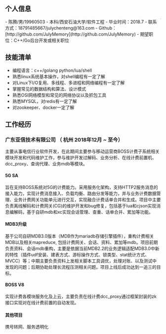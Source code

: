 ## 个人信息

 <div style="float: right;">
 <img align="right" src="G:\BaiduNetdiskDownload\IMG_8824.jpg" style="zoom:13%;" />
 </div>
 -  陈腾/男/19960503           
 -  本科/西安石油大学/软件工程
 - 毕业时间：2018.7
 - 联系方式：18791485667/julychenteng@163.com
 - Github：[http://github.com/JulyMemory](http://github.com/JulyMemory)
 - 期望职位：C++/Go后台开发或相关职位

## 技能清单

- 编程语言：c++/golang	python/lua/shell
- 熟悉linux系统基本操作，对shell编程有一定了解
- 对Linux下I/O复用、多线程、多进程和网络编程有一定了解
- 掌握常见的数据结构和算法、设计模式
- 熟悉OSI网络模型和常见的网络协议以及抓包工具
- 熟悉MYSQL，对redis有一定了解
- 对zookeeper、docker一定了解

## 工作经历

### 广东亚信技术有限公司 （ 杭州 2018年12月 ~ 至今）				

主要从事电信行业软件开发，在此期间主要参与移动运营商BOSS计费子系统相关模块开发和代码维护工作，参与维护开发过解码、业务分析、在线计费前置机、dcc_proxy、查询代理、业务mdb等模块。

#### 5G SA

旨在支持BOSS系统对5G的计费能力。采用服务化架构，支持HTTP2服务消息的接入能力，实现计费消息接入、负载均衡、路由分发等能力，并与业务计费数据管理、业务计费网关功能单元进行交互，实现融合计费话单合并和生成。项目中主要负责离线解码和计费网关(CG)的维护开发和bug修复，包括基于lua和cjson实现消息编解码，基于自研mdb和xc实现会话管理、查重、话单合并、累加等功能。

#### MDB3升级 

基于公司自研MDB3.0版本（MDB作为mariadb存储引擎插件），重构计费相关MDB以及相关mapreduce, 包括计费网关、会话、资料、累加等mdb。项目前期负责资料、会话mdb重构，主要是依据当前MDB2.2的业务逻辑适配MDB3.0中新的特性（插件udf安装、建表方式、游标操作方式、锁类型、stat统计方式、MVCC）等；中期主要负责资料上发相关脚本工具调优，处理对账、以及测试中发现的问题；后期协助处理长流程压测相关问题。项目上线后成功达到一追三的目标。

#### BOSS V8

实现计费各模块服务化及上云，主要负责在线计费dcc_proxy通过框架封装的zk接口实现对在线计费前置的自动发现。

#### 其他项目

携号转网、服务透明化